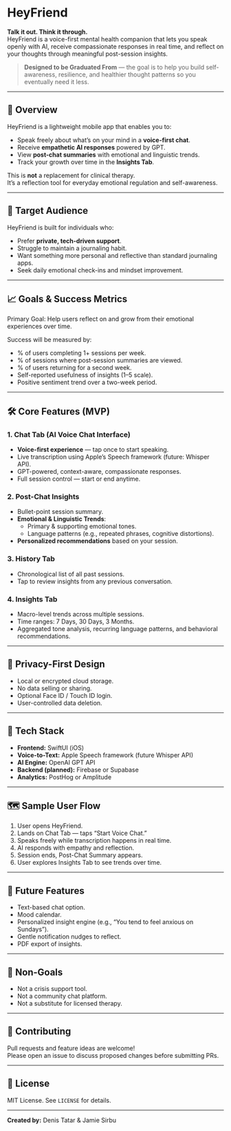 # HeyFriend

**Talk it out. Think it through.**  
HeyFriend is a voice-first mental health companion that lets you speak openly with AI, receive compassionate responses in real time, and reflect on your thoughts through meaningful post-session insights.

> **Designed to be Graduated From** — the goal is to help you build self-awareness, resilience, and healthier thought patterns so you eventually need it less.

---

## 🌟 Overview

HeyFriend is a lightweight mobile app that enables you to:

- Speak freely about what’s on your mind in a **voice-first chat**.
- Receive **empathetic AI responses** powered by GPT.
- View **post-chat summaries** with emotional and linguistic trends.
- Track your growth over time in the **Insights Tab**.

This is **not** a replacement for clinical therapy.  
It’s a reflection tool for everyday emotional regulation and self-awareness.

---

## 🎯 Target Audience

HeyFriend is built for individuals who:

- Prefer **private, tech-driven support**.
- Struggle to maintain a journaling habit.
- Want something more personal and reflective than standard journaling apps.
- Seek daily emotional check-ins and mindset improvement.

---

## 📈 Goals & Success Metrics

Primary Goal: Help users reflect on and grow from their emotional experiences over time.

Success will be measured by:

- % of users completing 1+ sessions per week.
- % of sessions where post-session summaries are viewed.
- % of users returning for a second week.
- Self-reported usefulness of insights (1–5 scale).
- Positive sentiment trend over a two-week period.

---

## 🛠 Core Features (MVP)

### 1. Chat Tab (AI Voice Chat Interface)
- **Voice-first experience** — tap once to start speaking.
- Live transcription using Apple’s Speech framework (future: Whisper API).
- GPT-powered, context-aware, compassionate responses.
- Full session control — start or end anytime.

### 2. Post-Chat Insights
- Bullet-point session summary.
- **Emotional & Linguistic Trends**:
  - Primary & supporting emotional tones.
  - Language patterns (e.g., repeated phrases, cognitive distortions).
- **Personalized recommendations** based on your session.

### 3. History Tab
- Chronological list of all past sessions.
- Tap to review insights from any previous conversation.

### 4. Insights Tab
- Macro-level trends across multiple sessions.
- Time ranges: 7 Days, 30 Days, 3 Months.
- Aggregated tone analysis, recurring language patterns, and behavioral recommendations.

---

## 🔐 Privacy-First Design

- Local or encrypted cloud storage.
- No data selling or sharing.
- Optional Face ID / Touch ID login.
- User-controlled data deletion.

---

## 🚀 Tech Stack

- **Frontend:** SwiftUI (iOS)
- **Voice-to-Text:** Apple Speech framework (future Whisper API)
- **AI Engine:** OpenAI GPT API
- **Backend (planned):** Firebase or Supabase
- **Analytics:** PostHog or Amplitude

---

## 🗺 Sample User Flow

1. User opens HeyFriend.
2. Lands on Chat Tab — taps “Start Voice Chat.”
3. Speaks freely while transcription happens in real time.
4. AI responds with empathy and reflection.
5. Session ends, Post-Chat Summary appears.
6. User explores Insights Tab to see trends over time.

---

## 🔮 Future Features

- Text-based chat option.
- Mood calendar.
- Personalized insight engine (e.g., “You tend to feel anxious on Sundays”).
- Gentle notification nudges to reflect.
- PDF export of insights.

---

## 📌 Non-Goals

- Not a crisis support tool.
- Not a community chat platform.
- Not a substitute for licensed therapy.

---

## 🤝 Contributing

Pull requests and feature ideas are welcome!  
Please open an issue to discuss proposed changes before submitting PRs.

---

## 📜 License

MIT License. See `LICENSE` for details.

---

**Created by:** Denis Tatar & Jamie Sirbu

